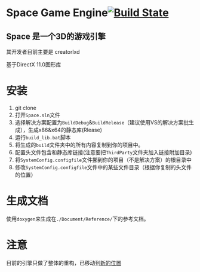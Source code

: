 ﻿# Space Game Engine[![Build State](https://ci.appveyor.com/api/projects/status/wgm69qg9437how6q?svg=true)](https://ci.appveyor.com/project/creatorlxd/space)

## Space 是一个3D的游戏引擎

其开发者目前主要是 creatorlxd

基于DirectX 11.0图形库

# 安装

1. git clone
2. 打开`Space.sln`文件
3. 选择解决方案配置为`BuildDebug`&`BuildRelease`（建议使用VS的解决方案批生成），生成x86&x64的静态库(Rlease)
4. 运行`build_lib.bat`脚本
5. 将生成的`build`文件夹中的所有内容复制到你的项目中。
6. 配置头文件包含和静态库链接(注意要把`ThirdParty`文件夹加入链接附加目录)
7. 将`SystemConfig.configfile`文件挪到你的项目（不是解决方案）的根目录中
8. 修改`SystemConfig.configfile`文件中的某些文件目录（根据你复制的头文件的位置） 

# 生成文档

使用`doxygen`来生成在`./Document/Reference/`下的参考文档。

# 注意

目前的引擎只做了整体的重构，已移动到[新的位置](https://github.com/SpaceGameEngine/SpaceGameEngine)